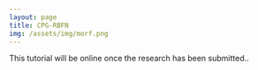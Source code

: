 ```yaml
---
layout: page
title: CPG-RBFN
img: /assets/img/morf.png
---
```


This tutorial will be online once the research has been submitted..

<!-- ![bitmoji](https://render.bitstrips.com/v2/cpanel/c0c6b631-0229-4042-80f0-140dd391f73a-20ec22bc-5fe2-4596-aab9-58b8d5de5ce9-v1.png?transparent=1&palette=1&width=246) -->
